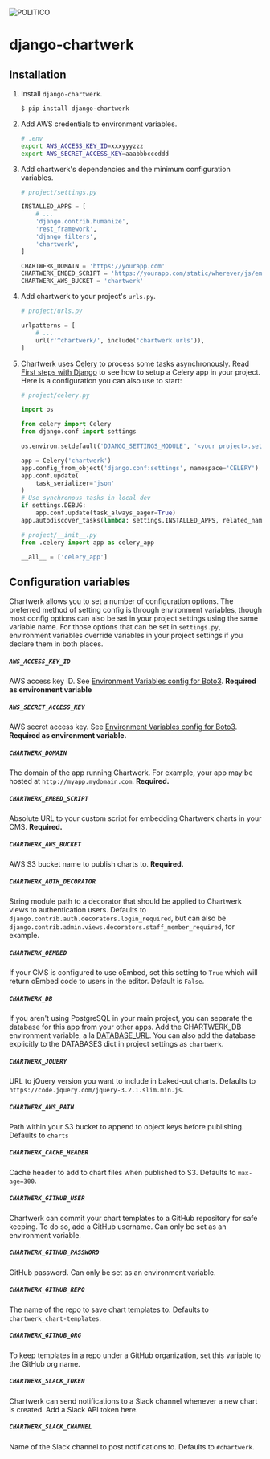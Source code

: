 ![POLITICO](https://rawgithub.com/The-Politico/src/master/images/logo/badge.png)

# django-chartwerk

## Installation

1. Install `django-chartwerk`.

    ```bash
    $ pip install django-chartwerk
    ```

2. Add AWS credentials to environment variables.

    ```bash
    # .env
    export AWS_ACCESS_KEY_ID=xxxyyyzzz
    export AWS_SECRET_ACCESS_KEY=aaabbbcccddd
    ```

3. Add chartwerk's dependencies and the minimum configuration variables.

    ```python
    # project/settings.py

    INSTALLED_APPS = [
        # ...
        'django.contrib.humanize',
        'rest_framework',
        'django_filters',
        'chartwerk',
    ]

    CHARTWERK_DOMAIN = 'https://yourapp.com'
    CHARTWERK_EMBED_SCRIPT = 'https://yourapp.com/static/wherever/js/embed_v1.js'
    CHARTWERK_AWS_BUCKET = 'chartwerk'
    ```
4. Add chartwerk to your project's `urls.py`.

    ```python
    # project/urls.py

    urlpatterns = [
        # ...
        url(r'^chartwerk/', include('chartwerk.urls')),
    ]
    ```

5. Chartwerk uses [Celery](http://docs.celeryproject.org/en/latest/getting-started/introduction.html) to process some tasks asynchronously. Read [First steps with Django](http://docs.celeryproject.org/en/latest/django/first-steps-with-django.html) to see how to setup a Celery app in your project. Here is a configuration you can also use to start:

    ```python
    # project/celery.py

    import os

    from celery import Celery
    from django.conf import settings

    os.environ.setdefault('DJANGO_SETTINGS_MODULE', '<your project>.settings')

    app = Celery('chartwerk')
    app.config_from_object('django.conf:settings', namespace='CELERY')
    app.conf.update(
        task_serializer='json'
    )
    # Use synchronous tasks in local dev
    if settings.DEBUG:
        app.conf.update(task_always_eager=True)
    app.autodiscover_tasks(lambda: settings.INSTALLED_APPS, related_name='celery')
    ```

    ```python
    # project/__init__.py
    from .celery import app as celery_app

    __all__ = ['celery_app']
    ```

## Configuration variables

Chartwerk allows you to set a number of configuration options. The preferred method of setting config is through environment variables, though most config options can also be set in your project settings using the same variable name. For those options that can be set in `settings.py`, environment variables override variables in your project settings if you declare them in both places.

##### `AWS_ACCESS_KEY_ID`

AWS access key ID. See [Environment Variables config for Boto3](http://boto3.readthedocs.io/en/latest/guide/configuration.html#environment-variables). **Required as environment variable**

##### `AWS_SECRET_ACCESS_KEY`

AWS secret access key. See [Environment Variables config for Boto3](http://boto3.readthedocs.io/en/latest/guide/configuration.html#environment-variables). **Required as environment variable.**

##### `CHARTWERK_DOMAIN`

The domain of the app running Chartwerk. For example, your app may be hosted at `http://myapp.mydomain.com`. **Required.**

##### `CHARTWERK_EMBED_SCRIPT`

Absolute URL to your custom script for embedding Chartwerk charts in your CMS. **Required.**

##### `CHARTWERK_AWS_BUCKET`

AWS S3 bucket name to publish charts to. **Required.**

##### `CHARTWERK_AUTH_DECORATOR`

String module path to a decorator that should be applied to Chartwerk views to authentication users. Defaults to `django.contrib.auth.decorators.login_required`, but can also be `django.contrib.admin.views.decorators.staff_member_required`, for example.

##### `CHARTWERK_OEMBED`

If your CMS is configured to use oEmbed, set this setting to `True` which will return oEmbed code to users in the editor. Default is `False`.

##### `CHARTWERK_DB`

If you aren't using PostgreSQL in your main project, you can separate the database for this app from your other apps. Add the CHARTWERK_DB environment variable, a la [DATABASE_URL](https://github.com/kennethreitz/dj-database-url). You can also add the database explicitly to the DATABASES dict in project settings as `chartwerk`.

##### `CHARTWERK_JQUERY`

URL to jQuery version you want to include in baked-out charts. Defaults to `https://code.jquery.com/jquery-3.2.1.slim.min.js`.

##### `CHARTWERK_AWS_PATH`

Path within your S3 bucket to append to object keys before publishing. Defaults to `charts`

##### `CHARTWERK_CACHE_HEADER`

Cache header to add to chart files when published to S3. Defaults to `max-age=300`.

##### `CHARTWERK_GITHUB_USER`

Chartwerk can commit your chart templates to a GitHub repository for safe keeping. To do so, add a GitHub username. Can only be set as an environment variable.

##### `CHARTWERK_GITHUB_PASSWORD`

GitHub password. Can only be set as an environment variable.

##### `CHARTWERK_GITHUB_REPO`

The name of the repo to save chart templates to. Defaults to `chartwerk_chart-templates`.

#####  `CHARTWERK_GITHUB_ORG`

To keep templates in a repo under a GitHub organization, set this variable to the GitHub org name.

##### `CHARTWERK_SLACK_TOKEN`

Chartwerk can send notifications to a Slack channel whenever a new chart is created. Add a Slack API token here.

##### `CHARTWERK_SLACK_CHANNEL`

Name of the Slack channel to post notifications to. Defaults to `#chartwerk`.
